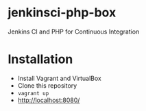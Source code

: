 jenkinsci-php-box
=================

Jenkins CI and PHP for Continuous Integration

# Installation
  
* Install Vagrant and VirtualBox
* Clone this repository
* `vagrant up`
* [http://localhost:8080/](http://localhost:8080/)
